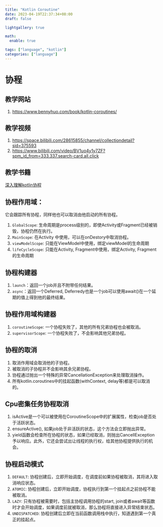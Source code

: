 ```yaml
---
title: "Kotlin Coroutine"
date: 2023-04-19T22:37:34+08:00
draft: false

lightgallery: true

math:
  enable: true

tags: ["language", "kotlin"]
categories: ["language"]
---
```


# 协程

## 教学网站
1. https://www.bennyhuo.com/book/kotlin-coroutines/

## 教学视频
1. https://space.bilibili.com/28615855/channel/collectiondetail?sid=375593
2. https://www.bilibili.com/video/BV1uo4y1y7ZF?spm_id_from=333.337.search-card.all.click

## 教学书籍
[深入理解kotlin协程](/pdf/深入理解Kotlin协程_霍丙乾.pdf) 

## 协程作用域：
它会跟踪所有协程，同样他也可以取消由他启动的所有协程。

1. `GlobalScope`: 生命周期是process级别的，即使Activity或Fragment已经被销毁，协程仍然在执行。
2. `MainScope`: 在Activity 中使用，可以在onDestory中取消协程。
3. `viewModelScope`: 只能在ViewModel中使用，绑定viewModel的生命周期
4. `lifeCycleScope`: 只能在Activity, Fragment中使用，绑定Activity, Fragment的生命周期

## 协程构建器
1. `launch`：返回一个job并且不附带任何结果。
2. `async`：返回一个Deferred, Deferredy也是一个job可以使用await()在一个延期的值上得到他的最终结果。

## 协程作用域构建器
1. `coroutineScope`: 一个协程失败了，其他的所有兄弟协程也会被取消。
2. `supervisorScope`: 一个协程失败了，不会影响其他兄弟协程。

## 协程的取消
1. 取消作用域会取消他的子协程。
2. 被取消的子协程并不会影响其余兄弟协程。
3. 协程通过抛出一个特殊的异常CancellationException来处理取消操作。
4. 所有kotlin.coroutines中的挂起函数(withContext, delay等)都是可以取消的。

## Cpu密集任务协程取消
1. isActive是一个可以被使用在CoroutineScope中的扩展属性，检查job是否处于活跃状态。
2. ensureActive(), 如果job处于非活跃的状态，这个方法会立即抛出异常。
3. yield函数会检查所在协程的状态，如果已经取消，则抛出CancellException予以响应。此外，它还会尝试出让线程的执行权，给其他协程提供执行的机会。

## 协程启动模式
1. `DEFAULT`: 协程创建后，立即开始调度，在调度前如果协程被取消，其将进入取消响应状态。
2. `ATOMIC`: 协程创建后，立即开始调度，协程执行到第一个挂起点之前协程不能被取消。
3. `LAZY`: 只有协程被需要时，包括主协程调用协程的start, join或者await等函数时才会开始调度，如果调度前就被取消，那么协程将直接进入异常结束状态。
4. `UNDISPATCHED`: 协程创建后立即在当前函数调用栈中执行，知道遇到第一个真正的挂起点。
